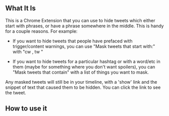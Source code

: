 ## What It Is

This is a Chrome Extension that you can use to hide tweets which
either start with phrases, or have a phrase somewhere in the middle.
This is handy for a couple reasons. For example:

- If you want to hide tweets that people have prefaced with
trigger/content warnings, you can use "Mask tweets that start with:"
with "cw , tw "

- If you want to hide tweets for a particular hashtag or with a
  word/etc in them (maybe for something where you don't want
  spoilers), you can "Mask tweets that contain" with a list of things
  you want to mask.


Any masked tweets will still be in your timeline, with a 'show' link
and the snippet of text that caused them to be hidden. You can click
the link to see the tweet.

## How to use it


